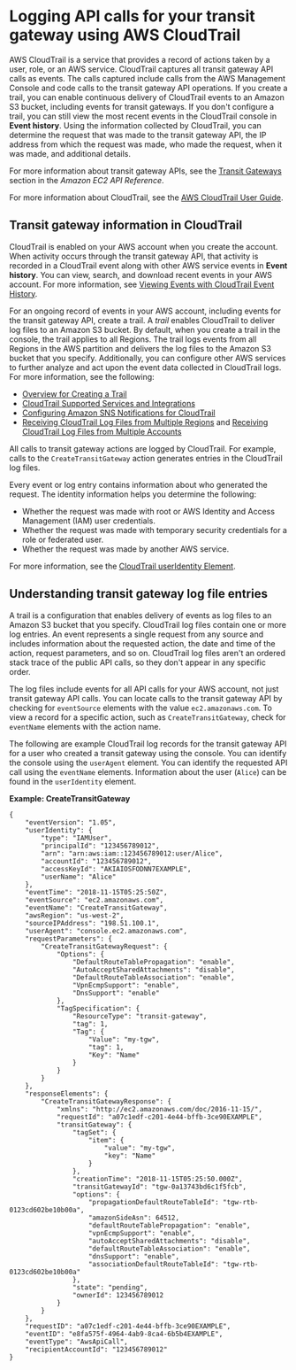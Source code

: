 # Logging API calls for your transit gateway using AWS CloudTrail<a name="transit-gateway-cloudtrail-logs"></a>

AWS CloudTrail is a service that provides a record of actions taken by a user, role, or an AWS service\. CloudTrail captures all transit gateway API calls as events\. The calls captured include calls from the AWS Management Console and code calls to the transit gateway API operations\. If you create a trail, you can enable continuous delivery of CloudTrail events to an Amazon S3 bucket, including events for transit gateways\. If you don't configure a trail, you can still view the most recent events in the CloudTrail console in **Event history**\. Using the information collected by CloudTrail, you can determine the request that was made to the transit gateway API, the IP address from which the request was made, who made the request, when it was made, and additional details\.

For more information about transit gateway APIs, see the [Transit Gateways](https://docs.aws.amazon.com/AWSEC2/latest/APIReference/OperationList-query-vpc.html) section in the *Amazon EC2 API Reference*\.

For more information about CloudTrail, see the [AWS CloudTrail User Guide](https://docs.aws.amazon.com/awscloudtrail/latest/userguide/)\.

## Transit gateway information in CloudTrail<a name="tgw-info-in-cloudtrail"></a>

CloudTrail is enabled on your AWS account when you create the account\. When activity occurs through the transit gateway API, that activity is recorded in a CloudTrail event along with other AWS service events in **Event history**\. You can view, search, and download recent events in your AWS account\. For more information, see [Viewing Events with CloudTrail Event History](https://docs.aws.amazon.com/awscloudtrail/latest/userguide/view-cloudtrail-events.html)\.

For an ongoing record of events in your AWS account, including events for the transit gateway API, create a trail\. A *trail* enables CloudTrail to deliver log files to an Amazon S3 bucket\. By default, when you create a trail in the console, the trail applies to all Regions\. The trail logs events from all Regions in the AWS partition and delivers the log files to the Amazon S3 bucket that you specify\. Additionally, you can configure other AWS services to further analyze and act upon the event data collected in CloudTrail logs\. For more information, see the following:
+ [Overview for Creating a Trail](https://docs.aws.amazon.com/awscloudtrail/latest/userguide/cloudtrail-create-and-update-a-trail.html)
+ [CloudTrail Supported Services and Integrations](https://docs.aws.amazon.com/awscloudtrail/latest/userguide/cloudtrail-aws-service-specific-topics.html#cloudtrail-aws-service-specific-topics-integrations)
+ [Configuring Amazon SNS Notifications for CloudTrail](https://docs.aws.amazon.com/awscloudtrail/latest/userguide/getting_notifications_top_level.html)
+ [Receiving CloudTrail Log Files from Multiple Regions](https://docs.aws.amazon.com/awscloudtrail/latest/userguide/receive-cloudtrail-log-files-from-multiple-regions.html) and [Receiving CloudTrail Log Files from Multiple Accounts](https://docs.aws.amazon.com/awscloudtrail/latest/userguide/cloudtrail-receive-logs-from-multiple-accounts.html)

All calls to transit gateway actions are logged by CloudTrail\. For example, calls to the `CreateTransitGateway` action generates entries in the CloudTrail log files\.

Every event or log entry contains information about who generated the request\. The identity information helps you determine the following: 
+ Whether the request was made with root or AWS Identity and Access Management \(IAM\) user credentials\.
+ Whether the request was made with temporary security credentials for a role or federated user\.
+ Whether the request was made by another AWS service\.

For more information, see the [CloudTrail userIdentity Element](https://docs.aws.amazon.com/awscloudtrail/latest/userguide/cloudtrail-event-reference-user-identity.html)\.

## Understanding transit gateway log file entries<a name="understanding-tgw-entries"></a>

A trail is a configuration that enables delivery of events as log files to an Amazon S3 bucket that you specify\. CloudTrail log files contain one or more log entries\. An event represents a single request from any source and includes information about the requested action, the date and time of the action, request parameters, and so on\. CloudTrail log files aren't an ordered stack trace of the public API calls, so they don't appear in any specific order\.

The log files include events for all API calls for your AWS account, not just transit gateway API calls\. You can locate calls to the transit gateway API by checking for `eventSource` elements with the value `ec2.amazonaws.com`\. To view a record for a specific action, such as `CreateTransitGateway`, check for `eventName` elements with the action name\.

The following are example CloudTrail log records for the transit gateway API for a user who created a transit gateway using the console\. You can identify the console using the `userAgent` element\. You can identify the requested API call using the `eventName` elements\. Information about the user \(`Alice`\) can be found in the `userIdentity` element\.

**Example: CreateTransitGateway**  

```
{
    "eventVersion": "1.05",
    "userIdentity": { 
        "type": "IAMUser",
        "principalId": "123456789012",
        "arn": "arn:aws:iam::123456789012:user/Alice",
        "accountId": "123456789012",
        "accessKeyId": "AKIAIOSFODNN7EXAMPLE",
        "userName": "Alice"
    },
    "eventTime": "2018-11-15T05:25:50Z",
    "eventSource": "ec2.amazonaws.com",
    "eventName": "CreateTransitGateway",
    "awsRegion": "us-west-2",
    "sourceIPAddress": "198.51.100.1",
    "userAgent": "console.ec2.amazonaws.com",
    "requestParameters": {
        "CreateTransitGatewayRequest": {
            "Options": {
                "DefaultRouteTablePropagation": "enable",
                "AutoAcceptSharedAttachments": "disable",
                "DefaultRouteTableAssociation": "enable",
                "VpnEcmpSupport": "enable",
                "DnsSupport": "enable"
            },
            "TagSpecification": {
                "ResourceType": "transit-gateway",
                "tag": 1,
                "Tag": {
                    "Value": "my-tgw",
                    "tag": 1,
                    "Key": "Name"
                }
            }
        }
    },
    "responseElements": {
        "CreateTransitGatewayResponse": {
            "xmlns": "http://ec2.amazonaws.com/doc/2016-11-15/",
            "requestId": "a07c1edf-c201-4e44-bffb-3ce90EXAMPLE",
            "transitGateway": {
                "tagSet": {
                    "item": {
                        "value": "my-tgw",
                        "key": "Name"
                    }
                },
                "creationTime": "2018-11-15T05:25:50.000Z",
                "transitGatewayId": "tgw-0a13743bd6c1f5fcb",
                "options": {
                    "propagationDefaultRouteTableId": "tgw-rtb-0123cd602be10b00a",
                    "amazonSideAsn": 64512,
                    "defaultRouteTablePropagation": "enable",
                    "vpnEcmpSupport": "enable",
                    "autoAcceptSharedAttachments": "disable",
                    "defaultRouteTableAssociation": "enable",
                    "dnsSupport": "enable",
                    "associationDefaultRouteTableId": "tgw-rtb-0123cd602be10b00a"
                },
                "state": "pending",
                "ownerId": 123456789012
            }
        }
    },
    "requestID": "a07c1edf-c201-4e44-bffb-3ce90EXAMPLE",
    "eventID": "e8fa575f-4964-4ab9-8ca4-6b5b4EXAMPLE",
    "eventType": "AwsApiCall",
    "recipientAccountId": "123456789012"
}
```